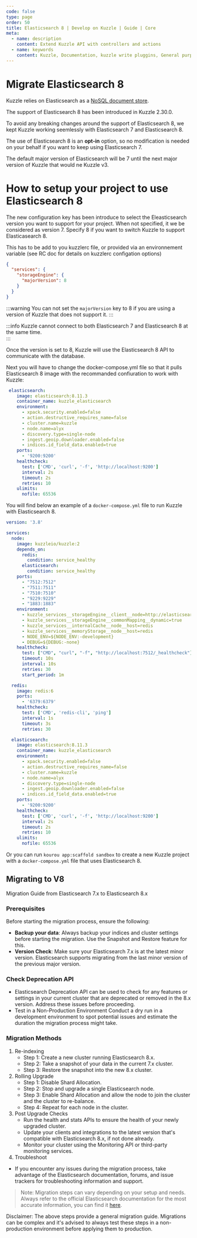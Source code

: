 ```yaml
---
code: false
type: page
order: 50
title: Elasticsearch 8 | Develop on Kuzzle | Guide | Core
meta:
  - name: description
    content: Extend Kuzzle API with controllers and actions
  - name: keywords
    content: Kuzzle, Documentation, kuzzle write pluggins, General purpose backend, iot, backend, opensource,  API Controllers
---
```


# Migrate Elasticsearch 8

<SinceBadge version="2.30.0"/>

Kuzzle relies on Elasticsearch as a [NoSQL document store](/core/2/guides/main-concepts/data-storage).

The support of Elasticsearch 8 has been introduced in Kuzzle 2.30.0.

To avoid any breaking changes around the support of Elasticsearch 8, we kept Kuzzle working seemlessly with Elasticsearch 7 and Elasticsearch 8.

The use of Elasticsearch 8 is an **opt-in** option, so no modification is needed on your behalf if you want to keep using Elasticsearch 7.

The default major version of Elasticsearch will be 7 until the next major version of Kuzzle that would ne Kuzzle v3.

# How to setup your project to use Elasticsearch 8

The new configuration key has been introduce to select the Eleasticsearch version you want to support for your project.
When not specified, it we be considered as version 7.
Specify 8 if you want to switch Kuzzle to support Elasticasearch 8.

This has to be add to you kuzzlerc file, or provided via an environnement variable (see RC doc for details on kuzzlerc configation options)

```json
{
  "services": {
    "storageEngine": {
      "majorVersion": 8
    }
  }
}
```

:::warning
You can not set the `majorVersion` key to 8 if you are using a version of Kuzzle that does not support it. 
:::

:::info
Kuzzle cannot connect to both Elasticsearch 7 and Elasticsearch 8 at the same time.  
:::

Once the version is set to 8, Kuzzle will use the Elasticsearch 8 API to communicate with the database.

Next you will have to change the docker-compose.yml file so that it pulls Elasticsearch 8 image with the recommanded confiuration to work with Kuzzle:

```yaml
 elasticsearch:
    image: elasticsearch:8.11.3
    container_name: kuzzle_elasticsearch
    environment:
      - xpack.security.enabled=false
      - action.destructive_requires_name=false
      - cluster.name=kuzzle
      - node.name=alyx
      - discovery.type=single-node
      - ingest.geoip.downloader.enabled=false
      - indices.id_field_data.enabled=true
    ports:
      - '9200:9200'
    healthcheck:
      test: ['CMD', 'curl', '-f', 'http://localhost:9200']
      interval: 2s
      timeout: 2s
      retries: 10
    ulimits:
      nofile: 65536
```

You will find below an example of a `docker-compose.yml` file to run Kuzzle with Elasticsearch 8.

```yaml
version: '3.8'

services:
  node:
    image: kuzzleio/kuzzle:2
    depends_on:
      redis:
        condition: service_healthy
      elasticsearch:
        condition: service_healthy
    ports:
      - "7512:7512"
      - "7511:7511"
      - "7510:7510"
      - "9229:9229"
      - "1883:1883"
    environment:
      - kuzzle_services__storageEngine__client__node=http://elasticsearch:9200
      - kuzzle_services__storageEngine__commonMapping__dynamic=true
      - kuzzle_services__internalCache__node__host=redis
      - kuzzle_services__memoryStorage__node__host=redis
      - NODE_ENV=${NODE_ENV:-development}
      - DEBUG=${DEBUG:-none}
    healthcheck:
      test: ["CMD", "curl", "-f", "http://localhost:7512/_healthcheck"]
      timeout: 10s
      interval: 10s
      retries: 30
      start_period: 1m

  redis:
    image: redis:6
    ports:
      - '6379:6379'
    healthcheck:
      test: ['CMD', 'redis-cli', 'ping']
      interval: 1s
      timeout: 3s
      retries: 30

  elasticsearch:
    image: elasticsearch:8.11.3
    container_name: kuzzle_elasticsearch
    environment:
      - xpack.security.enabled=false
      - action.destructive_requires_name=false
      - cluster.name=kuzzle
      - node.name=alyx
      - discovery.type=single-node
      - ingest.geoip.downloader.enabled=false
      - indices.id_field_data.enabled=true
    ports:
      - '9200:9200'
    healthcheck:
      test: ['CMD', 'curl', '-f', 'http://localhost:9200']
      interval: 2s
      timeout: 2s
      retries: 10
    ulimits:
      nofile: 65536
```

Or you can run `kourou app:scaffold sandbox` to create a new Kuzzle project with a `docker-compose.yml` file that uses Elasticsearch 8.

## Migrating to V8

Migration Guide from Elasticsearch 7.x to Elasticsearch 8.x

### Prerequisites

Before starting the migration process, ensure the following:
* __Backup your data__: Always backup your indices and cluster settings before starting the migration. Use the Snapshot and Restore feature for this.
* __Version Check__: Make sure your Elasticsearch 7.x is at the latest minor version. Elasticsearch supports migrating from the last minor version of the previous major version.

### Check Deprecation API

* Elasticsearch Deprecation API can be used to check for any features or settings in your current cluster that are deprecated or removed in the 8.x version. Address these issues before proceeding.
* Test in a Non-Production Environment
Conduct a dry run in a development environment to spot potential issues and estimate the duration the migration process might take.

### Migration Methods

1. Re-indexing
	* Step 1: Create a new cluster running Elasticsearch 8.x.
	* Step 2: Take a snapshot of your data in the current 7.x cluster.
	* Step 3: Restore the snapshot into the new 8.x cluster.
1. Rolling Upgrade
	* Step 1: Disable Shard Allocation.
	* Step 2: Stop and upgrade a single Elasticsearch node.
	* Step 3: Enable Shard Allocation and allow the node to join the cluster and the cluster to re-balance.
	* Step 4: Repeat for each node in the cluster.
1. Post Upgrade Checks
	* Run the health and stats APIs to ensure the health of your newly upgraded cluster.
	* Update your clients and integrations to the latest version that's compatible with Elasticsearch 8.x, if not done already.
	* Monitor your cluster using the Monitoring API or third-party monitoring services.
1. Troubleshoot
  * If you encounter any issues during the migration process, take advantage of the Elasticsearch documentation, forums, and issue trackers for troubleshooting information and support.

> Note: Migration steps can vary depending on your setup and needs. Always refer to the official Elasticsearch documentation for the most accurate information, you can find it [here](https://www.elastic.co/guide/en/elasticsearch/reference/current/setup-upgrade.html).

Disclaimer: The above steps provide a general migration guide. Migrations can be complex and it's advised to always test these steps in a non-production environment before applying them to production.
